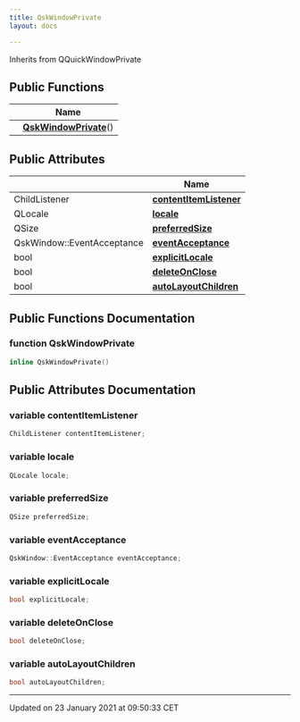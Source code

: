 ```yaml
---
title: QskWindowPrivate
layout: docs

---
```





Inherits from QQuickWindowPrivate

## Public Functions

|                | Name           |
| -------------- | -------------- |
| | **[QskWindowPrivate](/docs/classes/class_qsk_window_private/#function-qskwindowprivate)**() |

## Public Attributes

|                | Name           |
| -------------- | -------------- |
| ChildListener | **[contentItemListener](/docs/classes/class_qsk_window_private/#variable-contentitemlistener)**  |
| QLocale | **[locale](/docs/classes/class_qsk_window_private/#variable-locale)**  |
| QSize | **[preferredSize](/docs/classes/class_qsk_window_private/#variable-preferredsize)**  |
| QskWindow::EventAcceptance | **[eventAcceptance](/docs/classes/class_qsk_window_private/#variable-eventacceptance)**  |
| bool | **[explicitLocale](/docs/classes/class_qsk_window_private/#variable-explicitlocale)**  |
| bool | **[deleteOnClose](/docs/classes/class_qsk_window_private/#variable-deleteonclose)**  |
| bool | **[autoLayoutChildren](/docs/classes/class_qsk_window_private/#variable-autolayoutchildren)**  |

## Public Functions Documentation

### function QskWindowPrivate

```cpp
inline QskWindowPrivate()
```


## Public Attributes Documentation

### variable contentItemListener

```cpp
ChildListener contentItemListener;
```


### variable locale

```cpp
QLocale locale;
```


### variable preferredSize

```cpp
QSize preferredSize;
```


### variable eventAcceptance

```cpp
QskWindow::EventAcceptance eventAcceptance;
```


### variable explicitLocale

```cpp
bool explicitLocale;
```


### variable deleteOnClose

```cpp
bool deleteOnClose;
```


### variable autoLayoutChildren

```cpp
bool autoLayoutChildren;
```


-------------------------------

Updated on 23 January 2021 at 09:50:33 CET